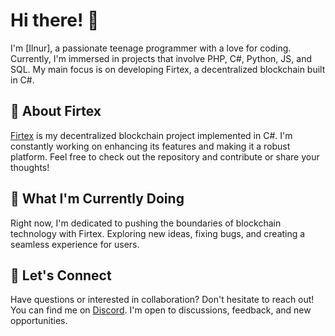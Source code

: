 # Hi there! 👋

I'm [Ilnur], a passionate teenage programmer with a love for coding. Currently, I'm immersed in projects that involve PHP, C#, Python, JS, and SQL. My main focus is on developing Firtex, a decentralized blockchain built in C#.

## 🚀 About Firtex

[Firtex](https://github.com/brokqwiks/firtex) is my decentralized blockchain project implemented in C#. I'm constantly working on enhancing its features and making it a robust platform. Feel free to check out the repository and contribute or share your thoughts!

## 🌱 What I'm Currently Doing

Right now, I'm dedicated to pushing the boundaries of blockchain technology with Firtex. Exploring new ideas, fixing bugs, and creating a seamless experience for users.

## 🤝 Let's Connect

Have questions or interested in collaboration? Don't hesitate to reach out! You can find me on [Discord](https://discordapp.com/users/790970015452102657/). I'm open to discussions, feedback, and new opportunities.